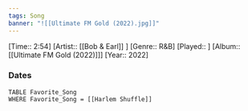 ```yaml
---
tags: Song  
banner: "![[Ultimate FM Gold (2022).jpg]]"
---
```

[Time:: 2:54]
[Artist:: [[Bob & Earl]] ]
[Genre:: R&B]
[Played:: ]
[Album:: [[Ultimate FM Gold (2022)]]]
[Year:: 2022]
### Dates
````dataview
TABLE Favorite_Song
WHERE Favorite_Song = [[Harlem Shuffle]]
````